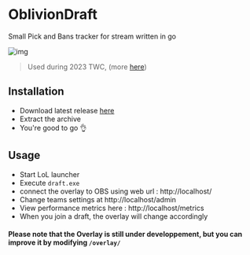 # OblivionDraft
Small Pick and Bans tracker for stream written in go 

![img]([readme_img/img1.png](https://raw.githubusercontent.com/UrbsKali/OblivionDraft/main/readme_img/img1.png))
> Used during 2023 TWC, (more [here](https://twitch.tv/kckitt_))
## Installation
- Download latest release [here](https://github.com/UrbsKali/OblivionDraft/releases/latest)
- Extract the archive
- You're good to go 👌
## Usage
- Start LoL launcher
- Execute `draft.exe`
- connect the overlay to OBS using web url : http://localhost/
- Change teams settings at http://localhost/admin
- View performance metrics here : http://localhost/metrics
- When you join a draft, the overlay will change accordingly
  
#### Please note that the Overlay is still under developpement, but you can improve it by modifying `/overlay/`
